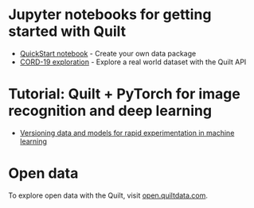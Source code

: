 # Jupyter notebooks for getting started with Quilt
* [QuickStart notebook](https://open.quiltdata.com/b/quilt-example/packages/examples/hurdat/tree/latest/) -
Create your own data package 
* [CORD-19 exploration](https://open.quiltdata.com/b/quilt-example/packages/akarve/cord19) -
Explore a real world dataset with the Quilt API

# Tutorial: Quilt + PyTorch for image recognition and deep learning
* [Versioning data and models for rapid experimentation in machine learning](https://medium.com/pytorch/how-to-iterate-faster-in-machine-learning-by-versioning-data-and-models-featuring-detectron2-4fd2f9338df5)

# Open data
To explore open data with the Quilt, visit [open.quiltdata.com](http://open.quiltdata.com/).
